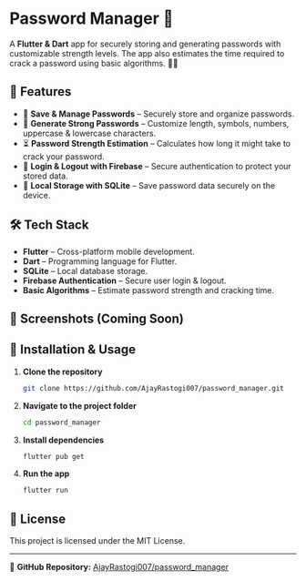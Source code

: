 # Password Manager 🔐

A **Flutter & Dart** app for securely storing and generating passwords with customizable strength levels. The app also estimates the time required to crack a password using basic algorithms. 🔢🔏

## 🚀 Features
- 🔑 **Save & Manage Passwords** – Securely store and organize passwords.
- 🔢 **Generate Strong Passwords** – Customize length, symbols, numbers, uppercase & lowercase characters.
- ⏳ **Password Strength Estimation** – Calculates how long it might take to crack your password.
- 🔐 **Login & Logout with Firebase** – Secure authentication to protect your stored data.
- 💾 **Local Storage with SQLite** – Save password data securely on the device.

## 🛠️ Tech Stack
- **Flutter** – Cross-platform mobile development.
- **Dart** – Programming language for Flutter.
- **SQLite** – Local database storage.
- **Firebase Authentication** – Secure user login & logout.
- **Basic Algorithms** – Estimate password strength and cracking time.

## 📸 Screenshots (Coming Soon)

## 🔧 Installation & Usage
1. **Clone the repository**
   ```sh
   git clone https://github.com/AjayRastogi007/password_manager.git
   ```
2. **Navigate to the project folder**
   ```sh
   cd password_manager
   ```
3. **Install dependencies**
   ```sh
   flutter pub get
   ```
4. **Run the app**
   ```sh
   flutter run
   ```

## 📜 License
This project is licensed under the MIT License.

---
🔗 **GitHub Repository:** [AjayRastogi007/password_manager](https://github.com/AjayRastogi007/password_manager)
